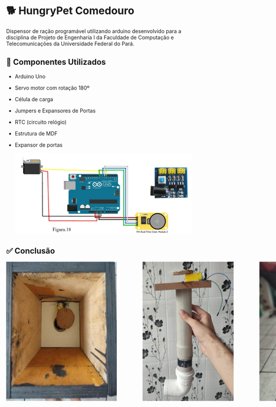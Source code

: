 # :dog2: HungryPet Comedouro 

Dispensor de ração programável utilizando arduino desenvolvido para a disciplina de Projeto de Engenharia I da Faculdade de Computação e Telecomunicações da Universidade Federal do Pará.

## :wrench: Componentes Utilizados
 
- Arduino Uno 
- Servo motor com rotação 180º
- Célula de carga
- Jumpers e Expansores de Portas 
- RTC (circuito relógio) 
- Estrutura de MDF
- Expansor de portas

  <img src="img/layout.png" alt="layout de ligações">

## :white_check_mark: Conclusão  

<div style="display: flex; justify-content: center;">
  <div style="display: flex; gap: 70px;">
    <img src="img/interno.png" alt="imagem 1" style="width: 300px;">
    <img src="img/esqueleto.png" alt="Imagem 2" style="width: 300px;">
    <img src="img/estrutura.png" alt="Imagem 3" style="width: 300px;">    
  </div>
</div>
  

